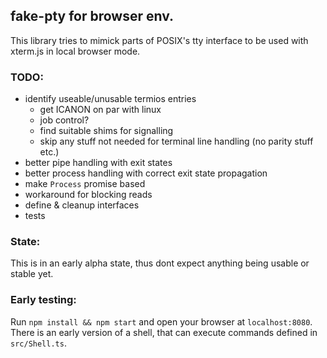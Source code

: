 ## fake-pty for browser env.

This library tries to mimick parts of POSIX's tty interface to be used with xterm.js in local browser mode.

### TODO:
- identify useable/unusable termios entries
  - get ICANON on par with linux
  - job control?
  - find suitable shims for signalling
  - skip any stuff not needed for terminal line handling (no parity stuff etc.)
- better pipe handling with exit states
- better process handling with correct exit state propagation
- make `Process` promise based
- workaround for blocking reads
- define & cleanup interfaces
- tests

### State:
This is in an early alpha state, thus dont expect anything being usable or stable yet.

### Early testing:

Run `npm install && npm start` and open your browser at `localhost:8080`. There is an early version of a shell, that can execute commands defined in `src/Shell.ts`.
